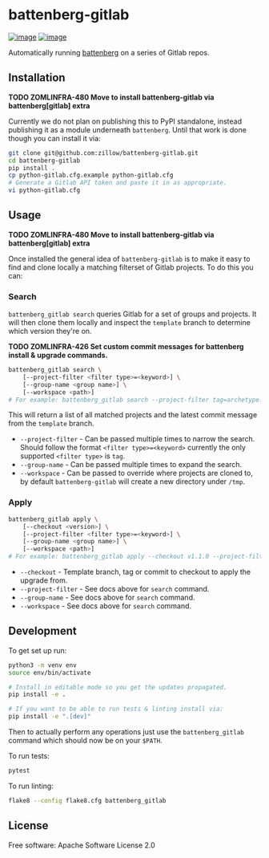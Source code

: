 # battenberg-gitlab

[![image](https://img.shields.io/pypi/v/battenberg-gitlab.svg)](https://pypi.python.org/pypi/battenberg-gitlab)
[![image](https://img.shields.io/travis/zillow/battenberg-gitlab.svg)](https://travis-ci.org/zillow/battenberg-gitlab)

Automatically running [battenberg](https://github.com/zillow/battenberg) on a series of Gitlab repos.

## Installation

**TODO ZOMLINFRA-480 Move to install battenberg-gitlab via battenberg[gitlab] extra**

Currently we do not plan on publishing this to PyPI standalone, instead publishing it as a module underneath `battenberg`.
Until that work is done though you can install it via:

```bash
git clone git@github.com:zillow/battenberg-gitlab.git
cd battenberg-gitlab
pip install .
cp python-gitlab.cfg.example python-gitlab.cfg
# Generate a Gitlab API token and paste it in as appropriate.
vi python-gitlab.cfg
```

## Usage

**TODO ZOMLINFRA-480 Move to install battenberg-gitlab via battenberg[gitlab] extra**

Once installed the general idea of `battenberg-gitlab` is to make it easy to find and clone locally a matching filterset
of Gitlab projects. To do this you can:

### Search

`battenberg_gitlab search` queries Gitlab for a set of groups and projects. It will then clone them locally and inspect
the `template` branch to determine which version they're on.

**TODO ZOMLINFRA-426 Set custom commit messages for battenberg install & upgrade commands.**

```bash
battenberg_gitlab search \
    [--project-filter <filter type>=<keyword>] \
    [--group-name <group name>] \
    [--workspace <path>]
# For example: battenberg_gitlab search --project-filter tag=archetype.py-ml --group-name zoml
```

This will return a list of all matched projects and the latest commit message from the `template` branch.

* `--project-filter` - Can be passed multiple times to narrow the search. Should follow the format `<filter type>=<keyword>`
currently the only supported `<filter type>` is `tag`.
* `--group-name` - Can be passed multiple times to expand the search.
* `--workspace` - Can be passed to override where projects are cloned to, by default `battenberg-gitlab` will create
a new directory under `/tmp`.

### Apply

```bash
battenberg_gitlab apply \
    [--checkout <version>] \
    [--project-filter <filter type>=<keyword>] \
    [--group-name <group name>] \
    [--workspace <path>]
# For example: battenberg_gitlab apply --checkout v1.1.0 --project-filter tag=archetype.py-ml --group-name zoml
```

* `--checkout` - Template branch, tag or commit to checkout to apply the upgrade from.
* `--project-filter` - See docs above for `search` command.
* `--group-name` - See docs above for `search` command.
* `--workspace` - See docs above for `search` command.

## Development

To get set up run:

```bash
python3 -m venv env
source env/bin/activate

# Install in editable mode so you get the updates propagated.
pip install -e .

# If you want to be able to run tests & linting install via:
pip install -e ".[dev]"
```

Then to actually perform any operations just use the `battenberg_gitlab` command which should now be on your `$PATH`.

To run tests:

```bash
pytest
```

To run linting:

```bash
flake8 --config flake8.cfg battenberg_gitlab
```

## License

Free software: Apache Software License 2.0
